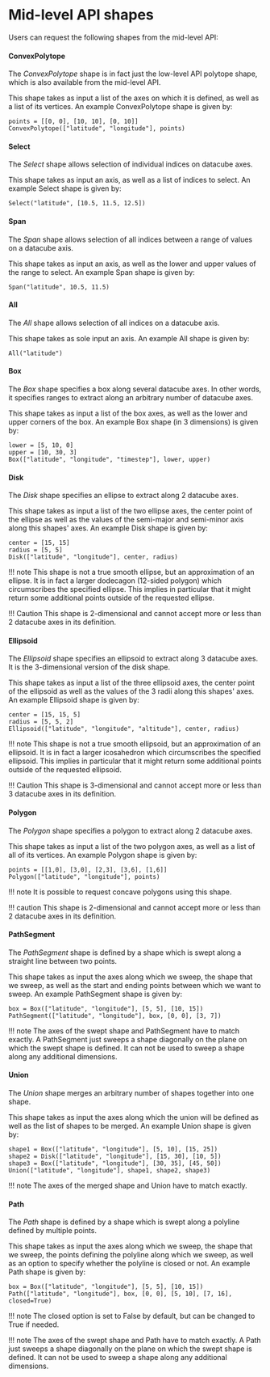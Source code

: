 # Mid-level API shapes

Users can request the following shapes from the mid-level API:

#### ConvexPolytope

The *ConvexPolytope* shape is in fact just the low-level API polytope shape, which is also available from the mid-level API. 

This shape takes as input a list of the axes on which it is defined, as well as a list of its vertices. An example ConvexPolytope shape is given by:

    points = [[0, 0], [10, 10], [0, 10]]
    ConvexPolytope(["latitude", "longitude"], points)

<!-- !!! important 
    This shape can be defined on arbitrarily many dimensions. -->

#### Select

The *Select* shape allows selection of individual indices on datacube axes.

This shape takes as input an axis, as well as a list of indices to select. An example Select shape is given by:

    Select("latitude", [10.5, 11.5, 12.5])

<!-- !!! important
    This shape is 1-dimensional and cannot accept more or less than 1 datacube axis in its definition. -->

#### Span 

The *Span* shape allows selection of all indices between a range of values on a datacube axis. 

This shape takes as input an axis, as well as the lower and upper values of the range to select. An example Span shape is given by:

    Span("latitude", 10.5, 11.5)

<!-- !!! important
    This shape is 1-dimensional and cannot accept more or less than 1 datacube axis in its definition. -->

#### All

The *All* shape allows selection of all indices on a datacube axis. 

This shape takes as sole input an axis. An example All shape is given by:

    All("latitude")

<!-- !!! important
    This shape is 1-dimensional and cannot accept more or less than 1 datacube axis in its definition. -->

#### Box

The *Box* shape specifies a box along several datacube axes. In other words, it specifies ranges to extract along an arbitrary number of datacube axes. 

This shape takes as input a list of the box axes, as well as the lower and upper corners of the box. An example Box shape (in 3 dimensions) is given by:

    lower = [5, 10, 0]
    upper = [10, 30, 3]
    Box(["latitude", "longitude", "timestep"], lower, upper)

<!-- !!! important 
    This shape can be defined on arbitrarily many dimensions. -->

#### Disk

The *Disk* shape specifies an ellipse to extract along 2 datacube axes.

This shape takes as input a list of the two ellipse axes, the center point of the ellipse as well as the values of the semi-major and semi-minor axis along this shapes' axes. An example Disk shape is given by:

    center = [15, 15]
    radius = [5, 5]
    Disk(["latitude", "longitude"], center, radius)

!!! note
    This shape is not a true smooth ellipse, but an approximation of an ellipse.
    It is in fact a larger dodecagon (12-sided polygon) which circumscribes the specified ellipse. 
    This implies in particular that it might return some additional points outside of the requested ellipse.

!!! Caution
    This shape is 2-dimensional and cannot accept more or less than 2 datacube axes in its definition.

#### Ellipsoid

The *Ellipsoid* shape specifies an ellipsoid to extract along 3 datacube axes. It is the 3-dimensional version of the disk shape.

This shape takes as input a list of the three ellipsoid axes, the center point of the ellipsoid as well as the values of the 3 radii along this shapes' axes. An example Ellipsoid shape is given by:

    center = [15, 15, 5]
    radius = [5, 5, 2]
    Ellipsoid(["latitude", "longitude", "altitude"], center, radius)

!!! note 
    This shape is not a true smooth ellipsoid, but an approximation of an ellipsoid. 
    It is in fact a larger icosahedron which circumscribes the specified ellipsoid. 
    This implies in particular that it might return some additional points outside of the requested ellipsoid.

!!! Caution
    This shape is 3-dimensional and cannot accept more or less than 3 datacube axes in its definition.

#### Polygon

The *Polygon* shape specifies a polygon to extract along 2 datacube axes. 

This shape takes as input a list of the two polygon axes, as well as a list of all of its vertices. An example Polygon shape is given by:

    points = [[1,0], [3,0], [2,3], [3,6], [1,6]]
    Polygon(["latitude", "longitude"], points)

!!! note
    It is possible to request concave polygons using this shape.

!!! caution
    This shape is 2-dimensional and cannot accept more or less than 2 datacube axes in its definition.

#### PathSegment

The *PathSegment* shape is defined by a shape which is swept along a straight line between two points.

This shape takes as input the axes along which we sweep, the shape that we sweep, as well as the start and ending points between which we want to sweep.
An example PathSegment shape is given by:

    box = Box(["latitude", "longitude"], [5, 5], [10, 15])
    PathSegment(["latitude", "longitude"], box, [0, 0], [3, 7])

!!! note
    The axes of the swept shape and PathSegment have to match exactly. A PathSegment just sweeps a shape diagonally on the plane on which the swept shape is defined. 
    It can not be used to sweep a shape along any additional dimensions.

<!-- !!! important 
    This shape can be defined on arbitrarily many dimensions. -->

#### Union

The *Union* shape merges an arbitrary number of shapes together into one shape. 

This shape takes as input the axes along which the union will be defined as well as the list of shapes to be merged. An example Union shape is given by:

    shape1 = Box(["latitude", "longitude"], [5, 10], [15, 25])
    shape2 = Disk(["latitude", "longitude"], [15, 30], [10, 5])
    shape3 = Box(["latitude", "longitude"], [30, 35], [45, 50])
    Union(["latitude", "longitude"], shape1, shape2, shape3)

!!! note
    The axes of the merged shape and Union have to match exactly. 

<!-- !!! important 
    This shape can be defined on arbitrarily many dimensions. -->

#### Path

The *Path* shape is defined by a shape which is swept along a polyline defined by multiple points.

This shape takes as input the axes along which we sweep, the shape that we sweep, the points defining the polyline along which we sweep, as well as an option to specify whether the polyline is closed or not. 
An example Path shape is given by:

    box = Box(["latitude", "longitude"], [5, 5], [10, 15])
    Path(["latitude", "longitude"], box, [0, 0], [5, 10], [7, 16], closed=True)

!!! note 
    The closed option is set to False by default, but can be changed to True if needed.

!!! note
    The axes of the swept shape and Path have to match exactly. A Path just sweeps a shape diagonally on the plane on which the swept shape is defined. 
    It can not be used to sweep a shape along any additional dimensions.

<!-- !!! important 
    This shape can be defined on arbitrarily many dimensions. -->



